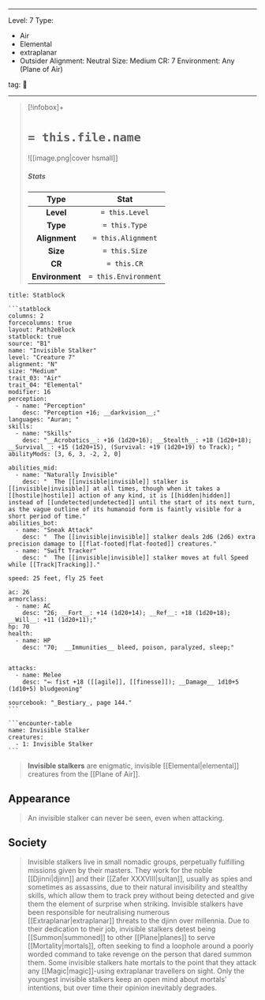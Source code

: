 
---


Level: 7
Type:
- Air
- Elemental
- extraplanar
- Outsider
Alignment: Neutral
Size: Medium
CR: 7
Environment: Any (Plane of Air)


tag: 👹

---

> [!infobox]+
> #  `= this.file.name`
> ![[image.png|cover hsmall]]
> ##### Stats
> Type | Stat |
> :---:|:---:|
> **Level** | `= this.Level` |
> **Type** | `= this.Type` |
> **Alignment** | `= this.Alignment` |
> **Size** | `= this.Size` |
> **CR** | `= this.CR` |
> **Environment** | `= this.Environment` |




````ad-info
title: Statblock

```statblock
columns: 2
forcecolumns: true
layout: Path2eBlock
statblock: true
source: "B1"
name: "Invisible Stalker"
level: "Creature 7"
alignment: "N"
size: "Medium"
trait_03: "Air"
trait_04: "Elemental"
modifier: 16
perception:
  - name: "Perception"
    desc: "Perception +16; __darkvision__;"
languages: "Auran; "
skills:
  - name: "Skills"
    desc: "__Acrobatics__: +16 (1d20+16); __Stealth__: +18 (1d20+18); __Survival__: +15 (1d20+15), (Survival: +19 (1d20+19) to Track); "
abilityMods: [3, 6, 3, -2, 2, 0]

abilities_mid:
  - name: "Naturally Invisible"
    desc: "  The [[invisible|invisible]] stalker is [[invisible|invisible]] at all times, though when it takes a [[hostile|hostile]] action of any kind, it is [[hidden|hidden]] instead of [[undetected|undetected]] until the start of its next turn, as the vague outline of its humanoid form is faintly visible for a short period of time."
abilities_bot:
  - name: "Sneak Attack"
    desc: "  The [[invisible|invisible]] stalker deals 2d6 (2d6) extra precision damage to [[flat-footed|flat-footed]] creatures."
  - name: "Swift Tracker"
    desc: "  The [[invisible|invisible]] stalker moves at full Speed while [[Track|Tracking]]."

speed: 25 feet, fly 25 feet

ac: 26
armorclass:
  - name: AC
    desc: "26; __Fort__: +14 (1d20+14); __Ref__: +18 (1d20+18); __Will__: +11 (1d20+11);"
hp: 70
health:
  - name: HP
    desc: "70;  __Immunities__ bleed, poison, paralyzed, sleep;"


attacks:
  - name: Melee
    desc: "⬻ fist +18 ([[agile]], [[finesse]]); __Damage__ 1d10+5 (1d10+5) bludgeoning"

sourcebook: "_Bestiary_, page 144."
```

```encounter-table
name: Invisible Stalker
creatures:
  - 1: Invisible Stalker
```

````



> **Invisible stalkers** are enigmatic, invisible [[Elemental|elemental]] creatures from the [[Plane of Air]].


## Appearance

> An invisible stalker can never be seen, even when attacking.


## Society

> Invisible stalkers live in small nomadic groups, perpetually fulfilling missions given by their masters. They work for the noble [[Djinni|djinn]] and their [[Zafer XXXVIII|sultan]], usually as spies and sometimes as assassins, due to their natural invisibility and stealthy skills, which allow them to track prey without being detected and give them the element of surprise when striking. Invisible stalkers have been responsible for neutralising numerous [[Extraplanar|extraplanar]] threats to the djinn over millennia.
> Due to their dedication to their job, invisible stalkers detest being [[Summon|summoned]] to other [[Plane|planes]] to serve [[Mortality|mortals]], often seeking to find a loophole around a poorly worded command to take revenge on the person that dared summon them. Some invisible stalkers hate mortals to the point that they attack any [[Magic|magic]]-using extraplanar travellers on sight. Only the youngest invisible stalkers keep an open mind about mortals' intentions, but over time their opinion inevitably degrades.









